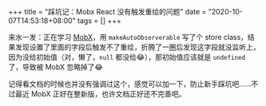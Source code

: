 +++
title = "踩坑记：Mobx React 没有触发重绘的问题"
date = "2020-10-07T14:53:18+08:00"
tags = []
+++

来水一发：正在学习 [MobX](https://mobx.js.org)，用 `makeAutoObserverable` 写了个 store class，结果发现设置了里面的字段后触发不了重绘，折腾了一圈后发现这字段就没监听上，因为没给初始值（对，懒了，`null` 都没给😂️），那初始值应该就是 `undefined` 了，导致被 MobX 忽略掉了😂️

记得看文档的时候也并没有强调过这个，感觉可以加一下，防止新手踩坑吧……不过最近 MobX 正好在整新版，也许文档正好还不完善吧。

<!--more-->
